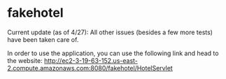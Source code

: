 # fakehotel

Current update (as of 4/27):
All other issues (besides a few more tests) have been taken care of. 

In order to use the application, you can use the following link and head to the website:
http://ec2-3-19-63-152.us-east-2.compute.amazonaws.com:8080/fakehotel/HotelServlet

